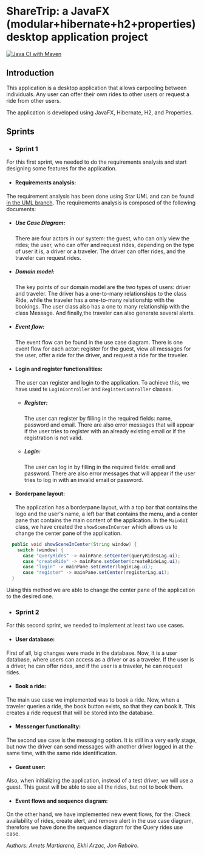 ShareTrip: a JavaFX (modular+hibernate+h2+properties) desktop application project 
==============================
[![Java CI with Maven](https://github.com/ekhi-arzac/RidesFX/actions/workflows/maven.yml/badge.svg)](https://github.com/ekhi-arzac/RidesFX/actions/workflows/maven.yml)
## Introduction
This application is a desktop application that allows carpooling between individuals. Any user can offer their own rides to other users or request a ride from other users. 

The application is developed using JavaFX, Hibernate, H2, and Properties. 

## Sprints

* ### Sprint 1

For this first sprint, we needed to do the requirements analysis and start designing some features for the application.

* #### Requirements analysis:
The requirement analysis has been done using Star UML and can be found [in the UML branch](https://github.com/ekhi-arzac/RidesFX/tree/UML). The requirements analysis is composed of the following documents:
* ##### Use Case Diagram: 
    There are four actors in our system: the guest, who can only view the rides; the user, who can offer and request rides, depending on the type of user it is, a driver or a traveler. The driver can offer rides, and the traveler can request rides.
* ##### Domain model: 
  The key points of our domain model are the two types of users: driver and traveler. The driver has a one-to-many relationships to the class Ride, while the traveler has a one-to-many relationship with the bookings. The user class also has a one to many relationship with the class Message. And finally,the traveler can also generate several alerts.
* ##### Event flow: 
  The event flow can be found in the use case diagram. There is one event flow for each actor: register for the guest, view all messages for the user, offer a ride for the driver, and request a ride for the traveler.
* #### Login and register functionalities: 
  The user can register and login to the application. To achieve this, we have used te `LoginController` and `RegisterController` classes.
  * ##### Register:
    The user can register by filling in the required fields: name, password and email. There are also error messages that will appear if the user tries to register with an already existing email or if the registration is not valid.
  * ##### Login:
    The user can log in by filling in the required fields: email and password. There are also error messages that will appear if the user tries to log in with an invalid email or password.
* #### Borderpane layout: 
  The application has a borderpane layout, with a top bar that contains the logo and the user's name, a left bar that contains the menu, and a center pane that contains the main content of the application.
  In the `MainGUI` class, we have created the `showSceneInCenter` which allows us to change the center pane of the application.
```Java
  public void showSceneInCenter(String window) {
    switch (window) {
      case "queryRides" -> mainPane.setCenter(queryRidesLag.ui);
      case "createRide" -> mainPane.setCenter(createRideLag.ui);
      case "login" -> mainPane.setCenter(loginLag.ui);
      case "register" -> mainPane.setCenter(registerLag.ui);
  }
  ```
Using this method we are able to change the center pane of the application to the desired one.

* ### Sprint 2

For this second sprint, we needed to implement at least two use cases.
* #### User database:
First of all, big changes were made in the database. Now, It is a user database, where users can access as a driver or as a traveler. If the user is a driver, he can offer rides, and if the user is a traveler, he can request rides.
* #### Book a ride:
The main use case we implemented was to book a ride. Now, when a traveler queries a ride, the book button exists, so that they can book it. This creates a ride request that will be stored into the database.
* #### Messenger functionality:
The second use case is the messaging option. It is still in a very early stage, but now the driver can send messages with another driver logged in at the same time, with the same ride identification.
* #### Guest user:
Also, when initializing the application, instead of a test driver, we will use a guest. This guest will be able to see all the rides, but not to book them.
* #### Event flows and sequence diagram:
On the other hand, we have implemented new event flows, for the: Check availability of rides, create alert, and remove alert in the use case diagram, therefore we have done the sequence diagram for the Query rides use case.

_Authors: Amets Martiarena, Ekhi Arzac, Jon Reboiro._






